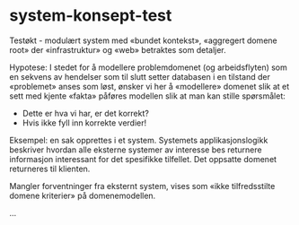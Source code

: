 # system-konsept-test
Testøkt - modulært system med «bundet kontekst», «aggregert domene root»  der 
«infrastruktur»  og «web» betraktes som detaljer.
 
 
 Hypotese:
  I stedet for å modellere problemdomenet (og arbeidsflyten) som en sekvens av hendelser som til slutt setter databasen i en tilstand der «problemet» anses som løst, ønsker vi her å «modellere» domenet slik at et sett med kjente «fakta» påføres modellen slik at man kan stille spørsmålet:
 -	Dette er hva vi har, er det korrekt?
 -	Hvis ikke fyll inn korrekte verdier!
 

 Eksempel: en sak opprettes i et system. Systemets applikasjonslogikk beskriver hvordan alle eksterne systemer av interesse bes returnere informasjon interessant for det spesifikke tilfellet.
 Det oppsatte domenet returneres til klienten. 
 
 Mangler forventninger fra eksternt system, vises som «ikke tilfredsstilte domene kriterier» på domenemodellen.
 
 …
 

 

